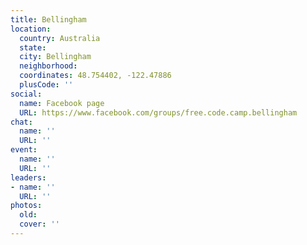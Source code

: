 ```yaml
---
title: Bellingham
location:
  country: Australia
  state: 
  city: Bellingham
  neighborhood: 
  coordinates: 48.754402, -122.47886
  plusCode: ''
social:
  name: Facebook page
  URL: https://www.facebook.com/groups/free.code.camp.bellingham
chat:
  name: ''
  URL: ''
event:
  name: ''
  URL: ''
leaders:
- name: ''
  URL: ''
photos:
  old: 
  cover: ''
---
```

